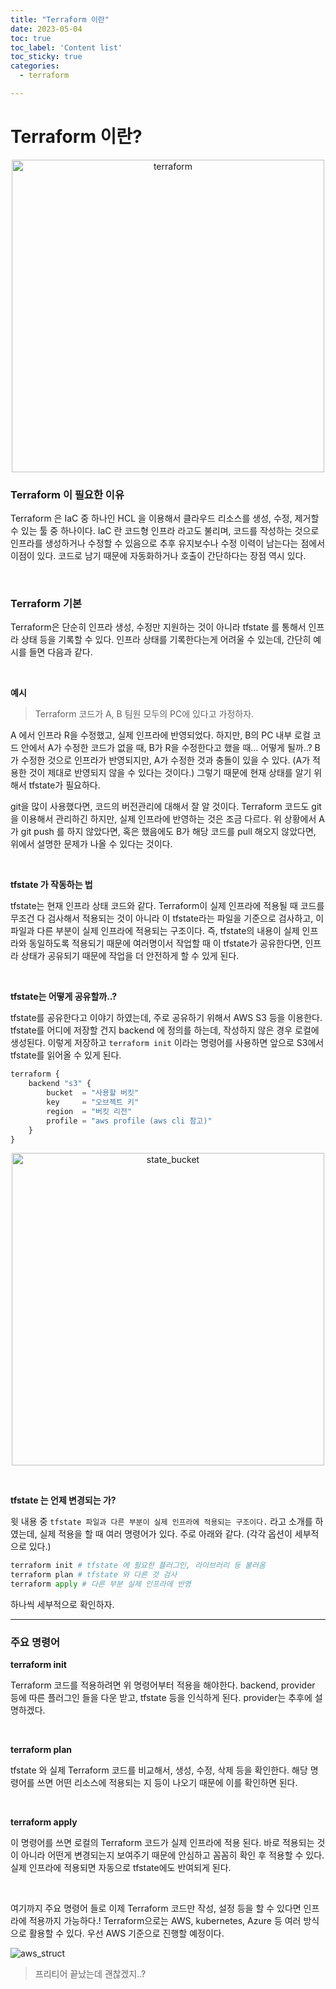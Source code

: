 ```yaml
---
title: "Terraform 이란"
date: 2023-05-04
toc: true
toc_label: 'Content list'
toc_sticky: true
categories:
  - terraform

---
```


# Terraform 이란?

<p align="center">
<img width="500" alt="terraform" src="https://user-images.githubusercontent.com/47859845/236121817-7b997540-5112-4498-980a-c292ab6d7ce4.png">
</p>

### **Terraform 이 필요한 이유**

Terraform 은 IaC 중 하나인 HCL 을 이용해서 클라우드 리소스를 생성, 수정, 제거할 수 있는 툴 중 하나이다. IaC 란 코드형 인프라 라고도 불리며, 코드를 작성하는 것으로 인프라를 생성하거나 수정할 수 있음으로 추후 유지보수나 수정 이력이 남는다는 점에서 이점이 있다. 코드로 남기 때문에 자동화하거나 호출이 간단하다는 장점 역시 있다.

<br>

### Terraform 기본

Terraform은 단순히 인프라 생성, 수정만 지원하는 것이 아니라 tfstate 를 통해서 인프라 상태 등을 기록할 수 있다. 인프라 상태를 기록한다는게 어려울 수 있는데, 간단히 예시를 들면 다음과 같다.

<br>

**예시**

> Terraform 코드가 A, B 팀원 모두의 PC에 있다고 가정하자. 

A 에서 인프라 R을 수정했고, 실제 인프라에 반영되었다. 하지만, B의 PC 내부 로컬 코드 안에서 A가 수정한 코드가 없을 때, B가 R을 수정한다고 했을 때… 어떻게 될까..? B가 수정한 것으로 인프라가 반영되지만, A가 수정한 것과 충돌이 있을 수 있다. (A가 적용한 것이 제대로 반영되지 않을 수 있다는 것이다.) 그렇기 때문에 현재 상태를 알기 위해서 tfstate가 필요하다.

git을 많이 사용했다면, 코드의 버전관리에 대해서 잘 알 것이다. Terraform 코드도 git을 이용해서 관리하긴 하지만, 실제 인프라에 반영하는 것은 조금 다르다. 위 상황에서 A가 git push 를 하지 않았다면, 혹은 했음에도 B가 해당 코드를 pull 해오지 않았다면, 위에서 설명한 문제가 나올 수 있다는 것이다.

<br>

**tfstate 가 작동하는 법**

tfstate는 현재 인프라 상태 코드와 같다. Terraform이 실제 인프라에 적용될 때 코드를 무조건 다 검사해서 적용되는 것이 아니라 이 tfstate라는 파일을 기준으로 검사하고, 이 파일과 다른 부분이 실제 인프라에 적용되는 구조이다. 즉, tfstate의 내용이 실제 인프라와 동일하도록 적용되기 때문에 여러명이서 작업할 때 이 tfstate가 공유한다면, 인프라 상태가 공유되기 때문에 작업을 더 안전하게 할 수 있게 된다.

<br>

**tfstate는 어떻게 공유할까..?**

tfstate를 공유한다고 이야기 하였는데, 주로 공유하기 위해서 AWS S3 등을 이용한다. tfstate를 어디에 저장할 건지 backend 에 정의를 하는데, 작성하지 않은 경우 로컬에 생성된다. 이렇게 저장하고 `terraform init` 이라는 명령어를 사용하면 앞으로 S3에서 tfstate를 읽어올 수 있게 된다.

```javascript
terraform {
	backend "s3" {
	    bucket  = "사용할 버킷"
        key     = "오브젝트 키"
        region  = "버킷 리전"
        profile = "aws profile (aws cli 참고)"
    }
}
```

<p align="center">
<img width="500" alt="state_bucket" src="https://user-images.githubusercontent.com/47859845/236121826-220cb357-4295-4da4-9802-fdf718dc2984.jpeg">
</p>

<br>

**tfstate 는 언제 변경되는 가?**

윗 내용 중 `tfstate 파일과 다른 부분이 실제 인프라에 적용되는 구조이다.` 라고 소개를 하였는데, 실제 적용을 할 때 여러 명령어가 있다. 주로 아래와 같다. (각각 옵션이 세부적으로 있다.)

```python
terraform init # tfstate 에 필요한 플러그인, 라이브러리 등 불러옴
terraform plan # tfstate 와 다른 것 검사
terraform apply # 다른 부분 실제 인프라에 반영
```

하나씩 세부적으로 확인하자.

---

### 주요 명령어

**terraform init**

Terraform 코드를 적용하려면 위 명령어부터 적용을 해야한다. backend, provider 등에 따른 플러그인 들을 다운 받고, tfstate 등을 인식하게 된다. provider는 추후에 설명하겠다.

<br>

**terraform plan**

tfstate 와 실제 Terraform 코드를 비교해서, 생성, 수정, 삭제 등을 확인한다. 해당 명령어를 쓰면 어떤 리소스에 적용되는 지 등이 나오기 때문에 이를 확인하면 된다.

<br>

**terraform apply**

이 명령어를 쓰면 로컬의 Terraform 코드가 실제 인프라에 적용 된다. 바로 적용되는 것이 아니라 어떤게 변경되는지 보여주기 때문에 안심하고 꼼꼼히 확인 후 적용할 수 있다. 실제 인프라에 적용되면 자동으로 tfstate에도 반여되게 된다.

<br>

여기까지 주요 명령어 들로 이제 Terraform 코드만 작성, 설정 등을 할 수 있다면 인프라에 적용까지 가능하다.! Terraform으로는 AWS, kubernetes, Azure 등 여러 방식으로 활용할 수 있다. 우선 AWS 기준으로 진행할 예정이다.

![aws_struct](https://user-images.githubusercontent.com/47859845/236121847-3bcba91f-937c-49e8-813d-1edceb8d9f25.png)

> 프리티어 끝났는데 괜찮겠지..?


<br>
<br>
